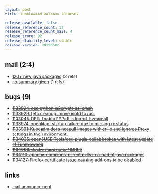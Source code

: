 ```yaml
---
layout: post
title: Tumbleweed Release 20190502

release_available: false
release_reference_count: 13
release_reference_count_mail: 4
release_score: 92
release_stability_level: stable
release_version: 20190502
---
```


## mail (2:4)

- [120+ new java packages](https://lists.opensuse.org/opensuse-factory/2019-05/msg00038.html) (3 refs)
- [no summary given](https://lists.opensuse.org/opensuse-factory/2019-05/msg00040.html) (1 refs)

## bugs (9)

<!--more-->

- ~~[1133924: osc python m2crypto ssl crash](https://bugzilla.opensuse.org/show_bug.cgi?id=1133924)~~
- [1133929: \[etc cleanup\] move motd to /usr](https://bugzilla.opensuse.org/show_bug.cgi?id=1133929)
- ~~[1133945: RFE: Enable PPPoE in kernel-kvmsmall](https://bugzilla.opensuse.org/show_bug.cgi?id=1133945)~~
- [1133974: openldap: startup failure due to missing rc.status](https://bugzilla.opensuse.org/show_bug.cgi?id=1133974)
- ~~[1133991: Kubeadm does not pull images with cri-o and ignores Proxy settings in the environment.](https://bugzilla.opensuse.org/show_bug.cgi?id=1133991)~~
- ~~[1134035: openSUSE:Tools/osc-plugin-collab broken with latest update of Tumbleweed](https://bugzilla.opensuse.org/show_bug.cgi?id=1134035)~~
- ~~[1134068: docker: update to 18.09.5](https://bugzilla.opensuse.org/show_bug.cgi?id=1134068)~~
- ~~[1134110: apache-commons-parent pulls in a load of java packages](https://bugzilla.opensuse.org/show_bug.cgi?id=1134110)~~
- ~~[1134127: Firefox certificate issue causing add-ons to be disabled](https://bugzilla.opensuse.org/show_bug.cgi?id=1134127)~~



## links

- [mail announcement](https://lists.opensuse.org/opensuse-factory/2019-05/msg00037.html)
